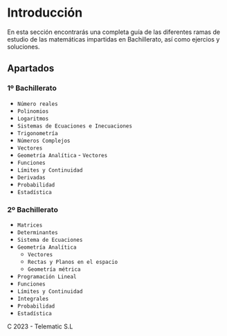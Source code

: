 # Introducción

En esta sección encontrarás una completa guía de las diferentes ramas de estudio de las matemáticas impartidas en Bachillerato, así como ejercios y soluciones.

## Apartados

### 1º Bachillerato

 - `Número reales`
 - `Polinomios`
 - `Logaritmos`
 - `Sistemas de Ecuaciones e Inecuaciones`
 - `Trigonometría`
 - `Números Complejos`
 - `Vectores`
 - `Geometría Analítica` - `Vectores`
 - `Funciones`
 - `Límites y Continuidad`
 - `Derivadas`
 - `Probabilidad`
 - `Estadística`

### 2º Bachillerato

 - `Matrices`
 - `Determinantes`
 - `Sistema de Ecuaciones`
 - `Geometría Analítica`
    - `Vectores`
    - `Rectas y Planos en el espacio`
    - `Geometría métrica`
 - `Programación Lineal`
 - `Funciones`
 - `Límites y Continuidad`
 - `Integrales`
 - `Probabilidad`
 - `Estadística`

C 2023 - Telematic S.L